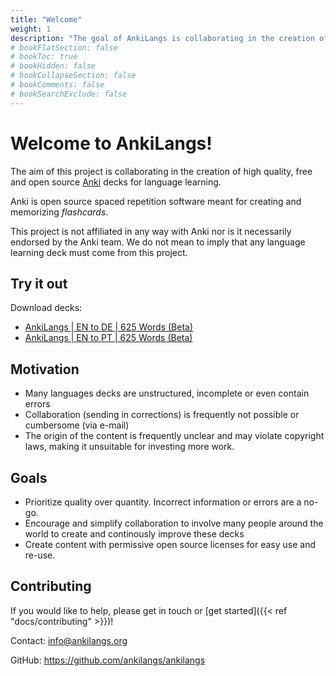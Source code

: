 ```yaml
---
title: "Welcome"
weight: 1
description: "The goal of AnkiLangs is collaborating in the creation of high quality Anki decks for language learning."
# bookFlatSection: false
# bookToc: true
# bookHidden: false
# bookCollapseSection: false
# bookComments: false
# bookSearchExclude: false
---
```


# Welcome to AnkiLangs!

The aim of this project is collaborating in the creation of high quality, free
and open source [Anki](https://apps.ankiweb.net/) decks for language learning.

Anki is open source spaced repetition software meant for creating and
memorizing _flashcards_.

This project is not affiliated in any way with Anki nor is it necessarily
endorsed by the Anki team. We do not mean to imply that any language learning
deck must come from this project.


## Try it out

Download decks:

* [AnkiLangs | EN to DE | 625 Words (Beta)](https://github.com/ankilangs/ankilangs/releases/download/EN_to_DE_625_Words%2F0.0.1-beta/AnkiLangs._.EN.to.DE._.625.Words.apkg)
* [AnkiLangs | EN to PT | 625 Words (Beta)](https://github.com/ankilangs/ankilangs/releases/download/EN_to_PT_625_Words%2F0.0.1-beta/AnkiLangs._.EN.to.PT._.625.Words.apkg)


## Motivation

* Many languages decks are unstructured, incomplete or even contain errors
* Collaboration (sending in corrections) is frequently not possible or
  cumbersome (via e-mail)
* The origin of the content is frequently unclear and may violate copyright
  laws, making it unsuitable for investing more work.


## Goals

* Prioritize quality over quantity. Incorrect information or errors are a
  no-go.
* Encourage and simplify collaboration to involve many people around the world
  to create and continously improve these decks
* Create content with permissive open source licenses for easy use and re-use.


## Contributing

If you would like to help, please get in touch or [get started]({{< ref "docs/contributing" >}})!

Contact: info@ankilangs.org

GitHub: https://github.com/ankilangs/ankilangs
